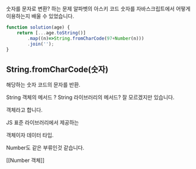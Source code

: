 숫자를 문자로 변환? 하는 문제
알파벳의 아스키 코드 숫자를 자바스크립트에서 어떻게 이용하는지 배울 수 있었습니다.

```js
function solution(age) {
    return [...age.toString()]
	    .map((n)=>String.fromCharCode(97+Number(n)))
	    .join('');
}
```

## String.fromCharCode(숫자)

해당하는 숫자 코드의  문자를 반환.

String 객체의 메서드 ? String 라이브러리의 메서드?
잘 모르겠지만 있습니다.

객체라고 합니다.

JS 표준 라이브러리에서 제공하는 

객체이자
데이터 타입.

Number도 같은 부류인것 같습니다.

[[Number 객체]]